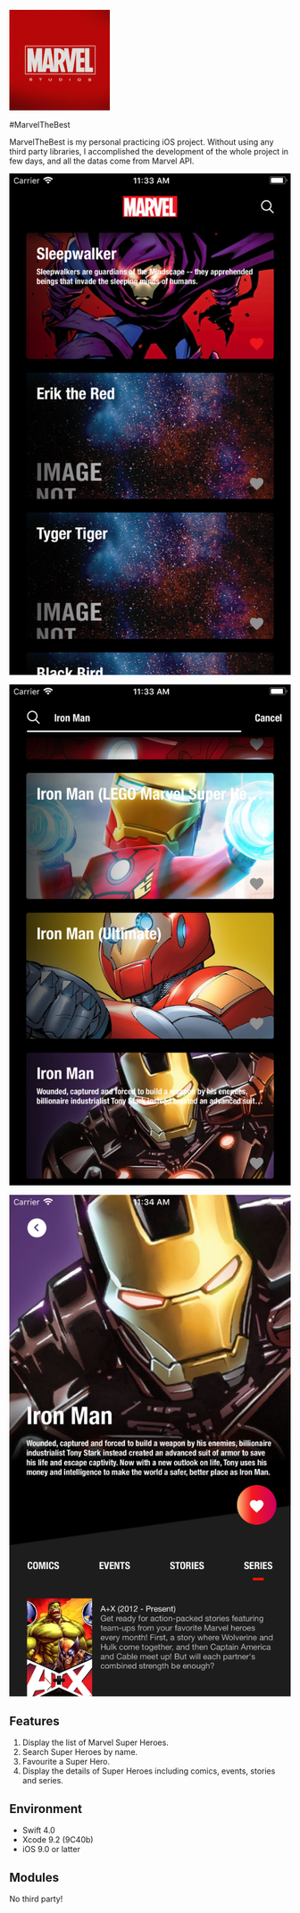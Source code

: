 ![](https://github.com/hanshuushi/MarvelTheBest/blob/master/MarvelTheBest/Common/AppRefer/AppRefer.xcassets/AppIcon.appiconset/180.png?raw=true)

#MarvelTheBest

MarvelTheBest is  my personal practicing iOS project. Without using any third party libraries, I accomplished the development of the whole project in few days, and all the datas come from Marvel API.


![](https://github.com/hanshuushi/MarvelTheBest/blob/master/screen1.png?raw=true)

![](https://github.com/hanshuushi/MarvelTheBest/blob/master/screen2.png?raw=true)

![](https://github.com/hanshuushi/MarvelTheBest/blob/master/screen3.png?raw=true)


## Features
1. Display the list of Marvel Super Heroes.
2. Search Super Heroes by name.
3. Favourite a Super Hero.
4. Display the details of Super Heroes including comics, events, stories and series.

## Environment
* Swift 4.0
* Xcode 9.2 (9C40b)
* iOS 9.0 or latter

## Modules
No third party!